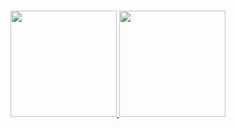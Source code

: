 ###

 <div>
  <a href="https://github.com/dijabraz">
  <img height="170em" src="https://github-readme-stats.vercel.app/api?username=dijabraz&show_icons=true&theme=github_dark&include_all_commits=true&count_private=true"/>
  <img height="170em" src="https://github-readme-stats.vercel.app/api/top-langs/?username=dijabraz&layout=compact&langs_count=16&theme=github_dark"/>
</div>
